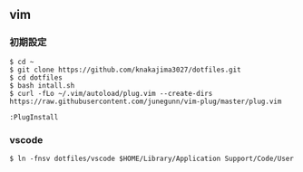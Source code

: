 ## vim
### 初期設定  
```shell
$ cd ~  
$ git clone https://github.com/knakajima3027/dotfiles.git  
$ cd dotfiles  
$ bash intall.sh  
$ curl -fLo ~/.vim/autoload/plug.vim --create-dirs https://raw.githubusercontent.com/junegunn/vim-plug/master/plug.vim
```  
`:PlugInstall`   

### vscode  
```shell
$ ln -fnsv dotfiles/vscode $HOME/Library/Application Support/Code/User  
```